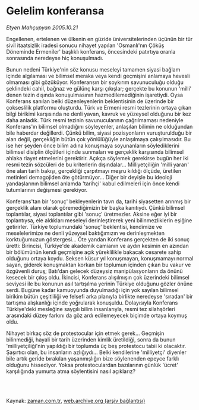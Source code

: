 # Gelelim konferansa

*Etyen Mahçupyan 2005.10.21*

<td class="columnist-detail">
<p>Engellenen, ertelenen ve ülkenin en güzide üniversitelerinden üçünün bir tür sivil itaatsizlik iradesi sonucu nihayet yapılan 'Osmanlı'nın Çöküş Döneminde Ermeniler' başlıklı konferans, öncesindeki patırtıya oranla sonrasında neredeyse hiç konuşulmadı.</p>
<p>
<div id="haberMetinDiv">
<p>Bunun nedeni Türkiye'nin söz konusu meseleyi tamamen siyasi bağlam içinde algılaması ve bilimsel meraka veya kendi geçmişini anlamaya hevesli olmaması gibi gözüküyor. Konferansın bir soykırım savunuculuğu olduğu şeklindeki cahil, bağnaz ve gülünç karşı çıkışlar; gerçekte bu konunun 'milli' denen tezin dışında konuşulmasının hazmedilemediğinin işaretiydi. Oysa Konferans sanılan belki düzenleyenlerin beklentisinin de üzerinde bir çokseslilik platformu oluşturdu. Türk ve Ermeni resmi tezlerinin ortaya çıkan bilgi birikimi karşısında ne denli yavan, kavruk ve yüzeysel olduğunu bir kez daha anladık. Türk resmi tezinin savunucularının çağrılmaması nedeniyle Konferans'ın bilimsel olmadığını söyleyenler, anlaşılan bilimin ne olduğundan bile haberdar değillerdi. Çünkü bilim, siyasi pozisyonların vuruşturulduğu bir alan değil, gerçekliğin bütün çok yönlülüğüyle anlaşılmaya çalışılmasıdır. Bu ise her şeyden önce bilim adına konuşmaya soyunanların söylediklerini bilimsel disiplin ölçütleri içinde sunmaları ve gerçeklik karşısında bilimsel ahlaka riayet etmelerini gerektirir. Açıkça söylemek gerekirse bugün her iki resmi tezin sözcüleri de bu kriterlerin dışındalar... Milliyetçiliğin 'milli yararı' öne alan tarih bakışı, gerçekliği çarpıtmayı meşru kıldığı ölçüde, üretilen metinleri demagojiden öte götürmüyor... Diğer bir deyişle bu ideoloji yandaşlarının bilimsel anlamda 'tarihçi' kabul edilmeleri için önce kendi tutumlarının değişmesi gerekiyor.
<p> Konferans'tan bir 'sonuç' bekleyenlerin tavrı da, tarihi siyasetten arınmış bir gerçeklik alanı olarak göremediğimizin bir başka kanıtıydı. Çünkü bilimsel toplantılar, siyasi toplantılar gibi 'sonuç' üretmezler. Aksine eğer iyi bir toplantıysa, ele aldıkları meseleyi derinleştirerek yeni bilinmezliklerin eşiğine getirirler. Türkiye toplumundaki 'sonuç' beklentisi, kendimize ve meselelerimize ne denli yüzeysel baktığımızın ve derinleşmekten korktuğumuzun göstergesi... Öte yandan Konferans gerçekten de iki sonuç üretti: Birincisi, Türkiye'de akademik camianın ve aydın kesimin en azından bir bölümünün kendi geçmişine açık yüreklilikle bakacak cesarete sahip olduğunu ortaya koydu. Seksen küsur yıl konuşmayan, konuşmamayı normal sayan, giderek konuşmaktan korkan bir toplumun içinden çıkan bu vakur ve özgüvenli duruş; Batı'dan gelecek düzeysiz manipülasyonların da önünü kesecek bir çıkış oldu. İkincisi, Konferans alışılmışın çok üzerindeki bilimsel seviyesi ile bu konunun asıl tartışılma yerinin Türkiye olduğunu gözler önüne serdi. Bugüne kadar kamuoyunda duyulmadığı için yok sayılan bilimsel birikim bütün çeşitliliği ve felsefi arka planıyla birlikte neredeyse 'sıradan' bir tartışma alışkanlığı içinde yoğrularak konuşuldu. Dolayısıyla Konferans Türkiye'deki mesleğine saygılı bilim insanlarıyla, resmi tez silahşörleri arasındaki düzey farkını da göz ardı edilemeyecek biçimde ortaya koymuş oldu.
<p> Nihayet birkaç söz de protestocular için etmek gerek... Geçmişin bilinmediği, hayali bir tarih üzerinden kimlik üretildiği, sonra da bunun 'milliyetçiliği'nin yapıldığı bir toplumda üç beş protestocu tabii ki olacaktır. Şaşırtıcı olan, bu insanların azlığıydı... Belki kendilerine 'milliyetçi' diyenler bile artık geride bırakılan yaşanmışlığın bize söylenenden epeyce farklı olduğunu hissediyor. Yoksa protestoculardan bazılarının günlük 'ücret' karşılığında yumurta atma söylentisini nasıl açıklarız? </p></p></p></div>
</p>


<p><br>
		 </br></p></td>

Kaynak: [zaman.com.tr](http://zaman.com.tr/yazar.do?yazino=222106), [web.archive.org (arşiv bağlantısı)](http://web.archive.org/web/20120315013928/http://www.zaman.com.tr/yazar.do?yazino=222106)

